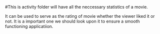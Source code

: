 #This is activity folder will have all the neccessary statistics of a movie.

It can be used to serve as the rating of movie whether the viewer liked it or not. It is a important one we should look upon it to ensure a smooth functioning applicatiion.